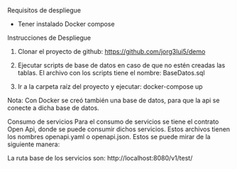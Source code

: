Requisitos de despliegue
-	Tener instalado Docker compose

Instrucciones de Despliegue
1.	Clonar el proyecto de github:  https://github.com/jorg3lui5/demo

2.	Ejecutar scripts de base de datos en caso de que no estén creadas las tablas. El archivo con los scripts tiene el nombre: BaseDatos.sql

3.	Ir a la carpeta raíz del proyecto y ejecutar: 
docker-compose up

Nota: Con Docker se creó también una base de datos, para que la api se conecte a dicha base de datos.

Consumo de servicios
Para el consumo de servicios se tiene el contrato Open Api, donde se puede consumir dichos servicios. Estos archivos tienen los nombres openapi.yaml o openapi.json.
Estos se puede mirar de la siguiente manera: 
 
La ruta base de los servicios son: 
http://localhost:8080/v1/test/

